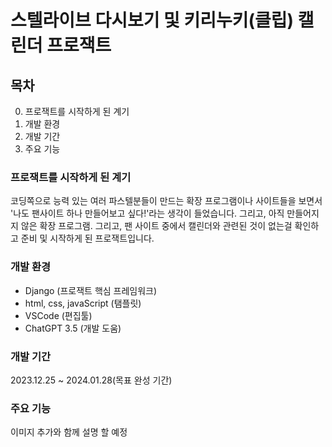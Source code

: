 # 스텔라이브 다시보기 및 키리누키(클립) 캘린더 프로잭트

## 목차
0. 프로잭트를 시작하게 된 계기
1. 개발 환경
2. 개발 기간
3. 주요 기능

### 프로잭트를 시작하게 된 계기
코딩쪽으로 능력 있는 여러 파스텔분들이 만드는 확장 프로그램이나 사이트들을 보면서 '나도 팬사이트 하나 만들어보고 싶다!'라는 생각이 들었습니다. 그리고, 아직 만들어지지 않은 확장 프로그램. 그리고, 팬 사이트 중에서 캘린더와 관련된 것이 없는걸 확인하고 준비 및 시작하게 된 프로잭트입니다.

### 개발 환경
- Django (프로잭트 핵심 프레임워크)
- html, css, javaScript (탬플릿)
- VSCode (편집툴)
- ChatGPT 3.5 (개발 도움)

### 개발 기간
2023.12.25 ~ 2024.01.28(목표 완성 기간)

### 주요 기능
이미지 추가와 함께 설명 할 예정
